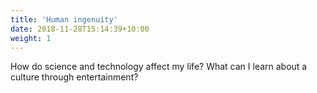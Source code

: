 ```yaml
---
title: 'Human ingenuity'
date: 2018-11-28T15:14:39+10:00
weight: 1
---
```


How do science and technology affect my life? What can I learn about a culture through entertainment?